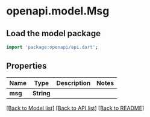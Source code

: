 # openapi.model.Msg

## Load the model package
```dart
import 'package:openapi/api.dart';
```

## Properties
Name | Type | Description | Notes
------------ | ------------- | ------------- | -------------
**msg** | **String** |  | 

[[Back to Model list]](../README.md#documentation-for-models) [[Back to API list]](../README.md#documentation-for-api-endpoints) [[Back to README]](../README.md)


